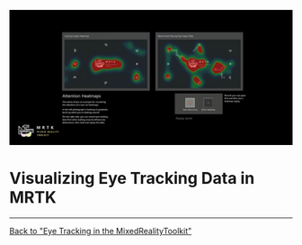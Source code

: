 ![MRTK](../../External/ReadMeImages/EyeTracking/mrtk_et_heatmaps.png)

# Visualizing Eye Tracking Data in MRTK

<!-- TODO: Add content -->

---
[Back to "Eye Tracking in the MixedRealityToolkit"](EyeTracking_Main.md)
